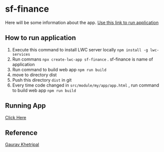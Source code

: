 # sf-finance

Here will be some information about the app.
[Use this link to run application](https://jitendrazaa.github.io/firebase-lwc/)


## How to run application
1. Execute this command to install LWC server locally `npm install -g lwc-services`
1. Run commans `npx create-lwc-app sf-finance` . sf-finance is name of application
1. Run command to build web app `npm run build`
1. move to directory dist
1. Push this directory `dist` in git
1. Every time code changed in `src/module/my/app/app.html` , run command to build web app `npm run build`

## Running App
[Click Here](https://jitendrazaa.github.io/firebase-lwc/dist/index.html)

## Reference
[Gaurav Khetripal](https://dev.to/salesforcedevs/how-to-create-host-and-deploy-an-lwc-oss-app-1h8p)
 
